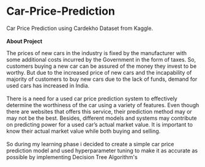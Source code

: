 # Car-Price-Prediction
Car Price Prediction using Cardekho Dataset from Kaggle.<br><br>
<b>About Project</b>
<p>The prices of new cars in the industry is fixed by the manufacturer with some additional costs incurred by the Government in the form of taxes. So, customers buying a new car can be assured of the money they invest to be worthy. But due to the increased price of new cars and the incapability of majority of customers to buy new cars due to the lack of funds, demand for used cars has increased in India.<br><br>
There is a need for a used car price prediction system to effectively determine the worthiness of the car using a variety of features. Even though there are websites that offers this service, their prediction method may or may not be the best. Besides, different models and systems may contribute on predicting power for a used car’s actual market value. It is important to know their actual market value while both buying and selling.<br><br>
So during my learning phase i decided to create a simple car price prediction model and used hyperparameter tuning to make it as accurate as possible by implementing Decision Tree Algorithm's</p>

